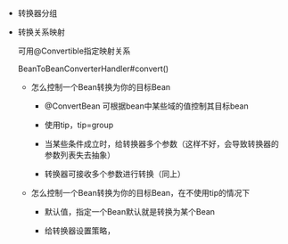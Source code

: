 - 转换器分组 
  
- 转换关系映射

    可用@Convertible指定映射关系

    BeanToBeanConverterHandler#convert() 
    
    - 怎么控制一个Bean转换为你的目标Bean

        - @ConvertBean 可根据bean中某些域的值控制其目标bean

        - 使用tip，tip=group

        - 当某些条件成立时，给转换器多个参数（这样不好，会导致转换器的参数列表失去抽象）

        - 转换器可接收多个参数进行转换（同上）

    - 怎么控制一个Bean转换为你的目标Bean，在不使用tip的情况下

        - 默认值，指定一个Bean默认就是转换为某个Bean

        - 给转换器设置策略，
